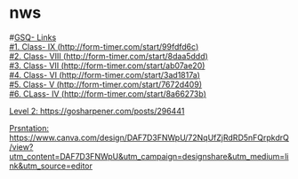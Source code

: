 # nws
#<u>GSQ- Links<u><br>
#1. Class- IX     (http://form-timer.com/start/99fdfd6c)<br>
#2. Class- VIII   (http://form-timer.com/start/8daa5ddd)<br>
#3. Class- VII    (http://form-timer.com/start/ab07ae20)<br>
#4. Class- VI     (http://form-timer.com/start/3ad1817a)<br>
#5. Class- V      (http://form-timer.com/start/7672d409)<br>
#6. CLass- IV     (http://form-timer.com/start/8a66273b)<br>

Level 2: https://gosharpener.com/posts/296441







Prsntation: https://www.canva.com/design/DAF7D3FNWpU/72NqUfZjRdRD5nFQrpkdrQ/view?utm_content=DAF7D3FNWpU&utm_campaign=designshare&utm_medium=link&utm_source=editor
